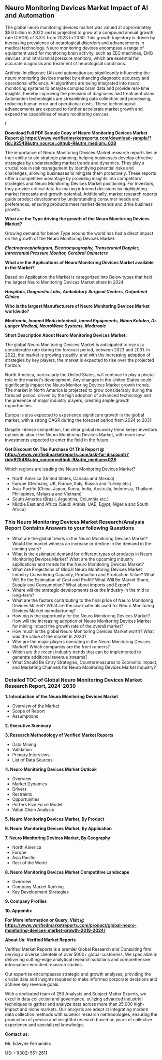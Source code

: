 <h2>Neuro Monitoring Devices Market Impact of AI and Automation</h2><p>The global neuro monitoring devices market was valued at approximately $5.6 billion in 2022 and is projected to grow at a compound annual growth rate (CAGR) of 8.3% from 2023 to 2030. This growth trajectory is driven by increasing prevalence of neurological disorders and advancements in medical technology. Neuro monitoring devices encompass a range of equipment used for monitoring brain activity, such as EEG machines, EMG devices, and intracranial pressure monitors, which are essential for accurate diagnosis and treatment of neurological conditions.</p><p>Artificial Intelligence (AI) and automation are significantly influencing the neuro monitoring devices market by enhancing diagnostic accuracy and operational efficiency. AI algorithms are being integrated into neuro monitoring systems to analyze complex brain data and provide real-time insights, thereby improving the precision of diagnoses and treatment plans. Automation technologies are streamlining data collection and processing, reducing human error and operational costs. These technological advancements are expected to further accelerate market growth and expand the capabilities of neuro monitoring devices.</p>t</p><p id="" class=""><strong>Download Full PDF Sample Copy of Neuro Monitoring Devices Market Report @ <a href="https://www.verifiedmarketreports.com/download-sample/?rid=92548&utm_source=github-R&utm_medium=028" target="_blank">https://www.verifiedmarketreports.com/download-sample/?rid=92548&utm_source=github-R&utm_medium=028</a></strong></p><p>The importance of&nbsp;Neuro Monitoring Devices Market research reports lies in their ability to aid strategic planning, helping businesses develop effective strategies by understanding market trends and dynamics. They play a crucial role in risk management by identifying potential risks and challenges, allowing businesses to mitigate them proactively. These reports offer a competitive advantage by providing insights into competitors' strategies and Neuro Monitoring Devices Market positioning. For investors, they provide critical data for making informed decisions by highlighting market forecasts and growth potential. Additionally, market research reports guide product development by understanding consumer needs and preferences, ensuring products meet market demands and drive business growth.</p><p><strong>What are the&nbsp;Type driving the growth of the Neuro Monitoring Devices Market?</strong></p><p id="" class="">Growing demand for below Type around the world has had a direct impact on the growth of the Neuro Monitoring Devices Market:</p><em><strong>Electroencephalogram, Electromyography, Transcranial Doppler, Intracranial Pressure Monitor, Cerebral Oximeters</strong></em></p><strong>What are the&nbsp;Applications&nbsp;of Neuro Monitoring Devices Market available in the Market?</strong></p><p id="" class="">Based on Application the Market is categorized into Below types that held the largest Neuro Monitoring Devices Market share In 2024.</p><em><strong>Hospitals, Diagnostic Labs, Ambulatory Surgical Centers, Outpatient Clinics</strong></em></p><strong>Who is the largest Manufacturers of Neuro Monitoring Devices Market worldwide?</strong></p><p><em><strong>Medtronic, Inomed Medizintechnik, Inmed Equipments, Nihon Kohden, Dr. Langer Medical, NeuroWave Systems, Medtronic</strong></em></p><p id="" class=""><strong>Short Description About Neuro Monitoring Devices Market:</strong></p><p>The global Neuro Monitoring Devices Market is anticipated to rise at a considerable rate during the forecast period, between 2023 and 2031. In 2022, the market is growing steadily, and with the increasing adoption of strategies by key players, the market is expected to rise over the projected horizon.</p><p>North America, particularly the United States, will continue to play a pivotal role in the market's development. Any changes in the United States could significantly impact the Neuro Monitoring Devices Market growth trends. The market in North America is projected to grow considerably during the forecast period, driven by the high adoption of advanced technology and the presence of major industry players, creating ample growth opportunities.</p><p>Europe is also expected to experience significant growth in the global market, with a strong CAGR during the forecast period from 2024 to 2031.</p><p>Despite intense competition, the clear global recovery trend keeps investors optimistic about the Neuro Monitoring Devices Market, with more new investments expected to enter the field in the future.</p><p id="" class=""><strong>Get Discount On The Purchase Of This Report @ <a href="https://www.verifiedmarketreports.com/ask-for-discount/?rid=92548&utm_source=github-R&utm_medium=028" target="_blank">https://www.verifiedmarketreports.com/ask-for-discount/?rid=92548&utm_source=github-R&utm_medium=028</a></strong></p>Which regions are leading the Neuro Monitoring Devices Market?</p><ul><li>North America (United States, Canada and Mexico)</li><li>Europe (Germany, UK, France, Italy, Russia and Turkey etc.)</li><li>Asia-Pacific (China, Japan, Korea, India, Australia, Indonesia, Thailand, Philippines, Malaysia and Vietnam)</li><li>South America (Brazil, Argentina, Columbia etc.)</li><li>Middle East and Africa (Saudi Arabia, UAE, Egypt, Nigeria and South Africa)</li></ul><h3 id="" class="">This Neuro Monitoring Devices Market Research/Analysis Report Contains Answers to your following Questions</h3><ul><li>What are the global trends in the Neuro Monitoring Devices Market? Would the market witness an increase or decline in the demand in the coming years?</li><li>What is the estimated demand for different types of products in Neuro Monitoring Devices Market? What are the upcoming industry applications and trends for the Neuro Monitoring Devices Market?</li><li>What Are Projections of Global Neuro Monitoring Devices Market Industry Considering Capacity, Production and Production Value? What Will Be the Estimation of Cost and Profit? What Will Be Market Share, Supply and Consumption? What about imports and Export?</li><li>Where will the strategic developments take the industry in the mid to long-term?</li><li>What are the factors contributing to the final price of Neuro Monitoring Devices Market? What are the raw materials used for Neuro Monitoring Devices Market manufacturing?</li><li>How big is the opportunity for the Neuro Monitoring Devices Market? How will the increasing adoption of Neuro Monitoring Devices Market for mining impact the growth rate of the overall market?</li><li>How much is the global Neuro Monitoring Devices Market worth? What was the value of the market In 2020?</li><li>Who are the major players operating in the Neuro Monitoring Devices Market? Which companies are the front runners?</li><li>Which are the recent industry trends that can be implemented to generate additional revenue streams?</li><li>What Should Be Entry Strategies, Countermeasures to Economic Impact, and Marketing Channels for Neuro Monitoring Devices Market Industry?</li></ul><h3 id="" class="">Detailed TOC of Global Neuro Monitoring Devices Market Research Report, 2024-2030</h3><p id="" class=""><strong>1. Introduction of the Neuro Monitoring Devices Market</strong></p><ul><li>Overview of the Market</li><li>Scope of Report</li><li>Assumptions</li></ul><p id="" class=""><strong>2. Executive Summary</strong></p><p id="" class=""><strong>3. Research Methodology of Verified Market Reports</strong></p><ul><li>Data Mining</li><li>Validation</li><li>Primary Interviews</li><li>List of Data Sources</li></ul><p id="" class=""><strong>4. Neuro Monitoring Devices Market Outlook</strong></p><ul><li>Overview</li><li>Market Dynamics</li><li>Drivers</li><li>Restraints</li><li>Opportunities</li><li>Porters Five Force Model</li><li>Value Chain Analysis</li></ul><p id="" class=""><strong>5. Neuro Monitoring Devices Market, By Product</strong></p><p id="" class=""><strong>6. Neuro Monitoring Devices Market, By Application</strong></p><p id="" class=""><strong>7. Neuro Monitoring Devices Market, By Geography</strong></p><ul><li>North America</li><li>Europe</li><li>Asia Pacific</li><li>Rest of the World</li></ul><p id="" class=""><strong>8. Neuro Monitoring Devices Market Competitive Landscape</strong></p><ul><li>Overview</li><li>Company Market Ranking</li><li>Key Development Strategies</li></ul><p id="" class=""><strong>9. Company Profiles</strong></p><p id="" class=""><strong>10. Appendix</strong></p><p id="" class=""><strong>For More Information or Query, Visit @ <a href="https://www.verifiedmarketreports.com/product/global-neuro-monitoring-devices-market-growth-2019-2024/" target="_blank">https://www.verifiedmarketreports.com/product/global-neuro-monitoring-devices-market-growth-2019-2024/</a></strong></p><p id="" class=""><strong>About Us: Verified Market Reports</strong></p><p id="" class="">Verified Market Reports is a premier Global Research and Consulting firm serving a diverse clientele of over 5000+ global customers. We specialize in delivering cutting-edge analytical research solutions and comprehensive information-enriched research studies.</p><p id="" class="">Our expertise encompasses strategic and growth analyses, providing the crucial data and insights required to make informed corporate decisions and achieve key revenue goals.</p><p id="" class="">With a dedicated team of 250 Analysts and Subject Matter Experts, we excel in data collection and governance, utilizing advanced industrial techniques to gather and analyze data across more than 25,000 high-impact and niche markets. Our analysts are adept at integrating modern data collection methods with superior research methodologies, ensuring the production of precise and insightful research based on years of collective experience and specialized knowledge.</p><p id="" class=""><strong>Contact us:</strong></p><p id="" class="">Mr. Edwyne Fernandes</p><p id="" class="">US: +1(302) 551-2611</p>
